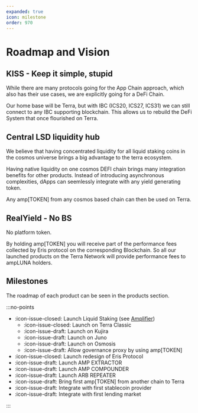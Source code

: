 ```yaml
---
expanded: true
icon: milestone
order: 970
---
```




# Roadmap and Vision


## KISS - Keep it simple, stupid

While there are many protocols going for the App Chain approach, which also has their use cases, we are explicitly going for a DeFi Chain. 

Our home base will be Terra, but with IBC (ICS20, ICS27, ICS31) we can still connect to any IBC supporting blockchain. This allows us to rebuild the DeFi System that once flourished on Terra.

## Central LSD liquidity hub

We believe that having concentrated liquidity for all liquid staking coins in the cosmos universe brings a big advantage to the terra ecosystem.

Having native liquidity on one cosmos DEFI chain brings many integration benefits for other products. Instead of introducing asynchronous complexities, dApps can seemlessly integrate with any yield generating token.

Any amp[TOKEN] from any cosmos based chain can then be used on Terra.

## RealYield - No BS

No platform token. 

By holding amp[TOKEN] you will receive part of the performance fees collected by Eris protocol on the corresponding Blockchain. So all our launched products on the Terra Network will provide performance fees to ampLUNA holders.

## Milestones

The roadmap of each product can be seen in the products section.

:::no-points

- :icon-issue-closed: Launch Liquid Staking (see [Amplifier](./../products/amplifier))
  - :icon-issue-closed: Launch on Terra Classic
  - :icon-issue-draft: Launch on Kujira
  - :icon-issue-draft: Launch on Juno
  - :icon-issue-draft: Launch on Osmosis
  - :icon-issue-draft: Allow governance proxy by using amp[TOKEN]
- :icon-issue-closed: Launch redesign of Eris Protocol
- :icon-issue-draft: Launch AMP EXTRACTOR
- :icon-issue-draft: Launch AMP COMPOUNDER
- :icon-issue-draft: Launch ARB REPEATER
- :icon-issue-draft: Bring first amp[TOKEN] from another chain to Terra
- :icon-issue-draft: Integrate with first stablecoin provider
- :icon-issue-draft: Integrate with first lending market

:::
